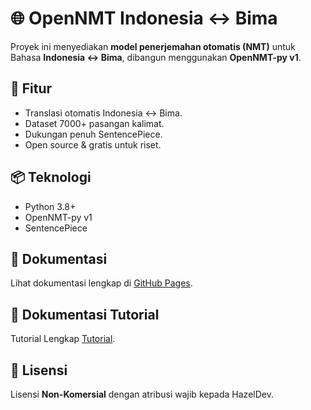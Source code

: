 # 🌐 OpenNMT Indonesia ↔ Bima

Proyek ini menyediakan **model penerjemahan otomatis (NMT)** untuk Bahasa **Indonesia ↔ Bima**, dibangun menggunakan **OpenNMT-py v1**.

## 🚀 Fitur
- Translasi otomatis Indonesia ↔ Bima.
- Dataset 7000+ pasangan kalimat.
- Dukungan penuh SentencePiece.
- Open source & gratis untuk riset.

## 📦 Teknologi
- Python 3.8+
- OpenNMT-py v1
- SentencePiece

## 📖 Dokumentasi
Lihat dokumentasi lengkap di [GitHub Pages](https://hazelnutdev.github.io/OpenNMT-Indonesia-Bima/?no-cache=1).

## 📖 Dokumentasi Tutorial
Tutorial Lengkap [Tutorial](https://github.com/HazelnutDev/OpenNMT-Indonesia-Bima/blob/main/docs/tutorial.md).

## 📜 Lisensi
Lisensi **Non-Komersial** dengan atribusi wajib kepada HazelDev.
